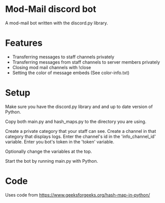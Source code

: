 # Mod-Mail discord bot 

A mod-mail bot written with the discord.py library.

# Features

- Transferring messages to staff channels privately
- Transferring messages from staff channels to server members privately
- Closing mod mail channels with !close
- Setting the color of message embeds (See color-info.txt)

# Setup

Make sure you have the discord.py library and and
up to date version of Python.

Copy both main.py and hash_maps.py to the directory you are using.

Create a private category that your staff can see.
Create a channel in that category that displays logs.
Enter the channel's id in the 'info_channel_id' variable.
Enter you bot's token in the 'token' variable.

Optionally change the variables at the top.

Start the bot by running main.py with Python.

# Code

Uses code from https://www.geeksforgeeks.org/hash-map-in-python/
